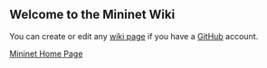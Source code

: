 Welcome to the Mininet Wiki
---------------------------
You can create or edit any [wiki page](wiki/_pages) if you have a [GitHub](https://github.com) account.

[Mininet Home Page](http://mininet.github.com)